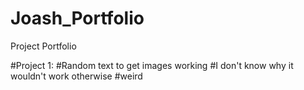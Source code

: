 # Joash_Portfolio
Project Portfolio

#Project 1:
#Random text to get images working
#I don't know why it wouldn't work otherwise
#weird
